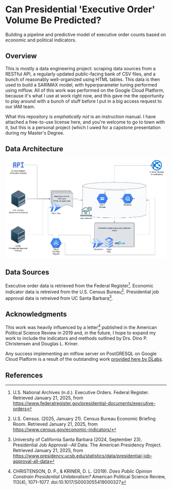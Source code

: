 # Can Presidential 'Executive Order' Volume Be Predicted?

Building a pipeline and predictive model of executive order counts based on economic and political indicators.

## Overview

This is mostly a data engineering project: scraping data sources from a RESTful API, a regularly updated public-facing bank of CSV files, and a bunch of reasonably well-organized using HTML tables. This data is then used to build a SARIMAX model, with hyperparameter tuning performed using mlflow. All of this work was performed on the Google Cloud Platform, because it's what I use at work right now, and this gave me the opportunity to play around with a bunch of stuff before I put in a big access request to our IAM team.

What this repository is *emphatically not* is an instruction manual. I have attached a free-to-use license here, and you're welcome to go to town with it, but this is a personal project (which I uwed for a capstone presentation during my Master's Degree.

## Data Architecture

![Data architecture diagram](./screenshots/data_architecture_diagram.png)

## Data Sources

Executive order data is retrieved from the Federal Register[^2].
Economic indicator data is retreived from the U.S. Census Bureau[^3].
Presidential job approval data is retreived from UC Santa Barbara[^4].

## Acknowledgments

This work was heavily influenced by a letter[^1] published in the American Political Science Review in 2019 and, in the future, I hope to expand my work to include the indicators and methods outlined by Drs. Dino P. Christensen and Douglas L. Kriner.

Any success implementing an mlflow server on PostGRESQL on Google Cloud Platform is a result of the outstanding work [provided here by DLabs](https://github.com/dlabsai/mlflow-for-gcp).

## References

[^2]: U.S. National Archives (n.d.). Executive Orders. Federal Register. Retrieved January 21, 2025, from https://www.federalregister.gov/presidential-documents/executive-orders

[^3]: U.S. Census. (2025, January 21). Census Bureau Economic Briefing Room. Retrieved January 21, 2025, from  https://www.census.gov/economic-indicators/

[^4]: University of California Santa Barbara (2024, September 23). Presidential Job Approval--All Data. The American Presidency Project. Retrieved January 21, 2025, from https://www.presidency.ucsb.edu/statistics/data/presidential-job-approval-all-data

[^1]: CHRISTENSON, D. P., & KRINER, D. L. (2019). *Does Public Opinion Constrain Presidential Unilateralism?* American Political Science Review, 113(4), 1071–1077. doi:10.1017/S0003055419000327

